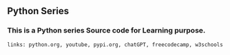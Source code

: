 ## Python Series

### This is a Python series Source code for Learning purpose.

```python
links: python.org, youtube, pypi.org, chatGPT, freecodecamp, w3schools
```
